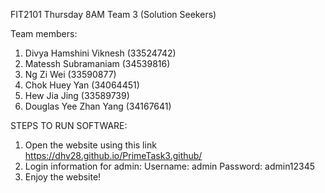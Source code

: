 FIT2101 Thursday 8AM Team 3 (Solution Seekers)

Team members:

1. Divya Hamshini Viknesh (33524742)
2. Matessh Subramaniam (34539816)
3. Ng Zi Wei (33590877)
4. Chok Huey Yan (34064451)
5. Hew Jia Jing (33589739)
6. Douglas Yee Zhan Yang (34167641)

STEPS TO RUN SOFTWARE:

1. Open the website using this link https://dhv28.github.io/PrimeTask3.github/
2. Login information for admin:
    Username: admin
    Password: admin12345
3. Enjoy the website!